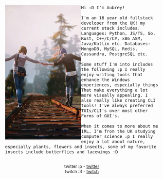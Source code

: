 <p float="left">
  <img src="images/lis2.jpg" width="250" align="left">
  <p float="left">
    <samp>
      Hi :D I'm Aubrey!
      <br>
      <br>
      I'm an 18 year old fullstack developer from the UK! my current stack includes:
      Languages: Python, JS/TS, Go, Rust, C++/C/C#, x86 ASM, Java/Kotlin etc.
      Databases: MongoDB, MySQL, Redis, Cassandra, PostgreSQL etc.
      <br>
      <br>
      Some stuff I'm into includes the following :p
      I really enjoy writing tools that enhance the Windows experiences, especially things
      That make everything a lot more visually appealing.
      I also really like creating CLI tools! I've always preferred TUIs/CLI's over most other
      Forms of GUI's.
      <br>
      <br>
      When it comes to more about me IRL, I'm from the UK studying computer science :p
      I really enjoy a lot about nature, especially plants, flowers and insects, some
      of my favorite insects include butterflies and lacewings :D
      <br>
      <br>
      <div align="center">
        twitter :p -
        <a href="twitter.com/AUBREY0P">twitter</a><br>
        twitch :3 -
        <a href="https://www.twitch.tv/aubreycat_">twitch</a><br>
      </div>
    </samp>
  </p>
</p>
